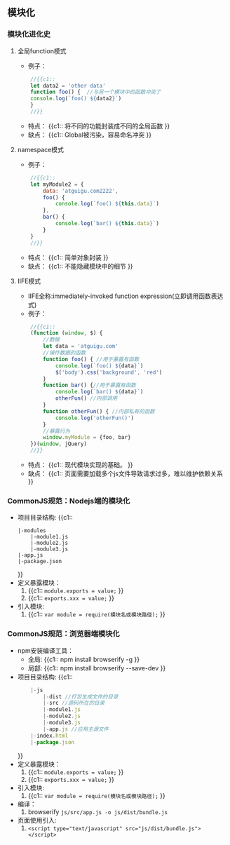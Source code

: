 ## 模块化
### 模块化进化史
1. 全局function模式
    + 例子：
    ```js
        //{{c1::
        let data2 = 'other data'
        function foo() {  //与另一个模块中的函数冲突了
        console.log(`foo() ${data2}`)
        }
        //}}
    ```
    + 特点： {{c1:: 将不同的功能封装成不同的全局函数 }}
    + 缺点： {{c1:: Global被污染，容易命名冲突 }}

2. namespace模式
    + 例子：
    ```js
        //{{c1::
        let myModule2 = {
            data: 'atguigu.com2222',
            foo() {
                console.log(`foo() ${this.data}`)
            },
            bar() {
                console.log(`bar() ${this.data}`)
            }
        }
        //}}
    ```
    + 特点： {{c1:: 简单对象封装 }}
    + 缺点： {{c1:: 不能隐藏模块中的细节 }}
3. IIFE模式
    + IIFE全称:immediately-invoked function expression(立即调用函数表达式)
    + 例子：
    ```js
        //{{c1::
        (function (window, $) {
            //数据
            let data = 'atguigu.com'
            //操作数据的函数
            function foo() { //用于暴露有函数
                console.log(`foo() ${data}`)
                $('body').css('background', 'red')
            }
            function bar() {//用于暴露有函数
                console.log(`bar() ${data}`)
                otherFun() //内部调用
            }
            function otherFun() { //内部私有的函数
                console.log('otherFun()')
            }
            //暴露行为
            window.myModule = {foo, bar}
        })(window, jQuery)
        //}}
    ```
    + 特点： {{c1:: 现代模块实现的基础。 }}
    + 缺点： {{c1:: 页面需要加载多个js文件导致请求过多，难以维护依赖关系 }}

### CommonJS规范：Nodejs端的模块化

+ 项目目录结构:
    {{c1::
    ```
    |-modules
        |-module1.js
        |-module2.js
        |-module3.js
    |-app.js
    |-package.json
    ```
    }}
+ 定义暴露模块：
    1.  {{c1:: `module.exports = value;` }}
    2.  {{c1:: `exports.xxx = value;` }}
+ 引入模块:
    1. {{c1:: `var module = require(模块名或模块路径);` }}

### CommonJS规范：浏览器端模块化

+ npm安装编译工具：
  + 全局: {{c1:: npm install browserify -g }}
  + 局部: {{c1:: npm install browserify --save-dev }}
+ 项目目录结构:
    {{c1::
    ```js
        |-js
            |-dist //打包生成文件的目录
            |-src //源码所在的目录
            |-module1.js
            |-module2.js
            |-module3.js
            |-app.js //应用主源文件
        |-index.html
        |-package.json
    ```
    }}
+ 定义暴露模块：
    1. {{c1:: `module.exports = value;` }}
    2. {{c1:: `exports.xxx = value;` }}
+ 引入模块:
    1. {{c1:: `var module = require(模块名或模块路径);` }}
+ 编译：
    1. browserify `js/src/app.js -o js/dist/bundle.js`
+ 页面使用引入:
    1. `<script type="text/javascript" src="js/dist/bundle.js"></script>`

